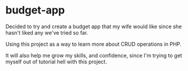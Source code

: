 # budget-app
Decided to try and create a budget app that my wife would like since she hasn't liked any we've tried so far.

Using this project as a way to learn more about CRUD operations in PHP.

It will also help me grow my skills, and confidence, since I'm trying to get myself out of tutorial hell with this project.

